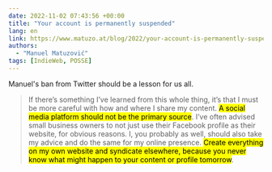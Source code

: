 ```yaml
---
date: 2022-11-02 07:43:56 +00:00
title: "Your account is permanently suspended"
lang: en
link: https://www.matuzo.at/blog/2022/your-account-is-permanently-suspended/
authors:
  - "Manuel Matuzović"
tags: [IndieWeb, POSSE]
---
```


Manuel's ban from Twitter should be a lesson for us all.

> If there’s something I’ve learned from this whole thing, it’s that I must be more careful with how and where I share my content. <mark>A social media platform should not be the primary source</mark>. I’ve often advised small business owners to not just use their Facebook profile as their website, for obvious reasons. I, you probably as well, should also take my advice and do the same for my online presence. <mark>Create everything on my own website and syndicate elsewhere, because you never know what might happen to your content or profile tomorrow</mark>.
